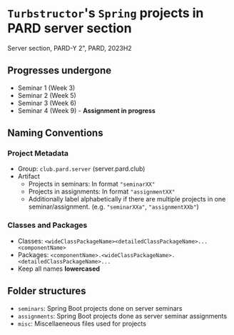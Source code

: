 # `Turbstructor`'s `Spring` projects in PARD server section
Server section, PARD-Y 2", PARD, 2023H2

## Progresses undergone
- Seminar 1 (Week 3)
- Seminar 2 (Week 5)
- Seminar 3 (Week 6)
- Seminar 4 (Week 9) - **Assignment in progress**

## Naming Conventions
### Project Metadata
- Group: `club.pard.server` (server.pard.club)
- Artifact
    - Projects in seminars: In format `"seminarXX"`
    - Projects in assignments: In format `"assignmentXX"`
    - Additionally label alphabetically if there are multiple projects in one seminar/assignment. (e.g. `"seminarXXa"`, `"assignmentXXb"`)
### Classes and Packages
- Classes: `<wideClassPackageName><detailedClassPackageName>...<componentName>`
- Packages: `<componentName>.<wideClassPackageName>.<detailedClassPackageName>...`
- Keep all names **lowercased**

## Folder structures
- `seminars`: Spring Boot projects done on server seminars
- `assignments`: Spring Boot projects done as server seminar assignments
- `misc`: Miscellaeneous files used for projects